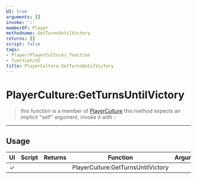 ```yaml
---
UI: true
arguments: []
invoke: ':'
memberOf: Player
methodname: GetTurnsUntilVictory
returns: []
script: false
tags:
- Player/PlayerCulture/_function
- function/UI
title: PlayerCulture.GetTurnsUntilVictory
---
```

# PlayerCulture:GetTurnsUntilVictory
> this function is a member of [PlayerCulture](civ-6/lua/PlayerCulture.md)
> this method expects an implicit "self" argument. invoke it with `:`
-----
## Usage
|  UI | Script | Returns | Function | Arguments |
|:---:|:------:|-------:|:--------:|:---------|
|✓| ||PlayerCulture:GetTurnsUntilVictory||
